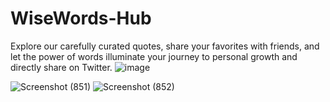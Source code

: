 # WiseWords-Hub
Explore our carefully curated quotes, share your favorites with friends, and let the power of words illuminate your journey to personal growth and directly share on Twitter.
![image](https://github.com/AK-2-3-4/WiseWords-Hub/assets/116898662/2d56591f-af11-4829-b257-782a22243bb1)

![Screenshot (851)](https://github.com/AK-2-3-4/WiseWords-Hub/assets/116898662/6bb853cb-0912-493e-8941-65aca9eba205)
![Screenshot (852)](https://github.com/AK-2-3-4/WiseWords-Hub/assets/116898662/2793f515-888d-4e5f-87fe-e1be0ae5259c)



